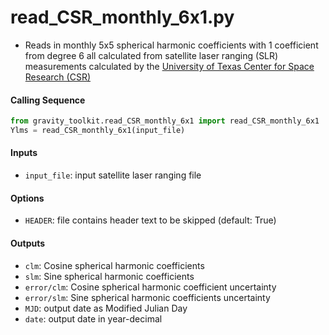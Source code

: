 read_CSR_monthly_6x1.py
=======================

 - Reads in monthly 5x5 spherical harmonic coefficients with 1 coefficient from degree 6 all calculated from satellite laser ranging (SLR) measurements calculated by the [University of Texas Center for Space Research (CSR)](https://doi.org/10.1029/2010JB000850)

#### Calling Sequence
```python
from gravity_toolkit.read_CSR_monthly_6x1 import read_CSR_monthly_6x1
Ylms = read_CSR_monthly_6x1(input_file)
```

#### Inputs
 - `input_file`: input satellite laser ranging file

#### Options
 - `HEADER`: file contains header text to be skipped (default: True)

#### Outputs
 - `clm`: Cosine spherical harmonic coefficients
 - `slm`: Sine spherical harmonic coefficients
 - `error/clm`: Cosine spherical harmonic coefficient uncertainty
 - `error/slm`: Sine spherical harmonic coefficients uncertainty
 - `MJD`: output date as Modified Julian Day
 - `date`: output date in year-decimal
